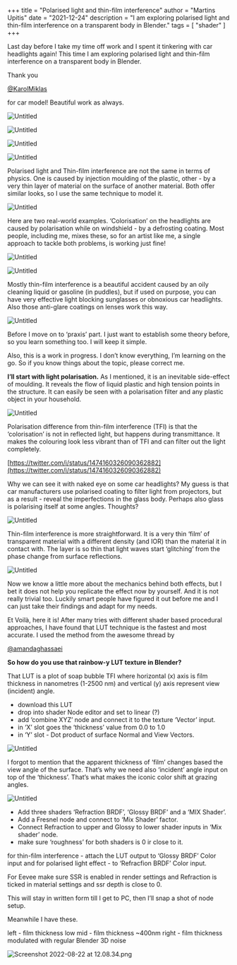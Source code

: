+++
title = "Polarised light and thin-film interference"
author = "Martins Upitis"
date = "2021-12-24"
description = "I am exploring polarised light and thin-film interference on a transparent body in Blender."
tags = [
    "shader"
]
+++

Last day before I take my time off work and I spent it tinkering with car headlights again!
This time I am exploring polarised light and thin-film interference on a transparent body in Blender. 

Thank you

[@KarolMiklas](https://twitter.com/KarolMiklas)

for car model! Beautiful work as always. 

![Untitled](/blog/images/002-polarised-light-and-thin-film-interference/porche-model-1.jpeg)

![Untitled](/blog/images/002-polarised-light-and-thin-film-interference/porche-model-2.jpeg)

![Untitled](/blog/images/002-polarised-light-and-thin-film-interference/porche-model-3.jpeg)

![Untitled](/blog/images/002-polarised-light-and-thin-film-interference/porche-model-4.jpeg)

Polarised light and Thin-film interference are not the same in terms of physics. One is caused by injection moulding of the plastic, other - by a very thin layer of material on the surface of another material. Both offer similar looks, so I use the same technique to model it.

![Untitled](/blog/images/002-polarised-light-and-thin-film-interference/polarised-porche.jpeg)

Here are two real-world examples. ‘Colorisation’ on the headlights are caused by polarisation while on windshield - by a defrosting coating. Most people, including me, mixes these, so for an artist like me, a single approach to tackle both problems, is working just fine!

![Untitled](/blog/images/002-polarised-light-and-thin-film-interference/polarised-headlights.jpeg)

![Untitled](/blog/images/002-polarised-light-and-thin-film-interference/polarised-windscreen.jpeg)

Mostly thin-film interference is a beautiful accident caused by an oily cleaning liquid or gasoline (in puddles), but if used on purpose, you can have very effective light blocking sunglasses or obnoxious car headlights. Also those anti-glare coatings on lenses work this way.

![Untitled](/blog/images/002-polarised-light-and-thin-film-interference/polarised-glasses.jpeg)

Before I move on to ‘praxis’ part. I just want to establish some theory before, so you learn something too. I will keep it simple.

Also, this is a work in progress. I don’t know everything, I’m learning on the go. So if you know things about the topic, please correct me.

**I’ll start with light polarisation.**
As I mentioned, it is an inevitable side-effect of moulding. It reveals the flow of liquid plastic and high tension points in the structure. It can easily be seen with a polarisation filter and any plastic object in your household.

![Untitled](/blog/images/002-polarised-light-and-thin-film-interference/polarised-instruments.jpeg)

Polarisation difference from thin-film interference (TFI) is that the ‘colorisation’ is not in reflected light, but happens during transmittance. It makes the colouring look less vibrant than of TFI and can filter out the light completely.

[https://twitter.com/i/status/1474160326090362882](https://twitter.com/i/status/1474160326090362882)

Why we can see it with naked eye on some car headlights? My guess is that car manufacturers use polarised coating to filter light from projectors, but as a result - reveal the imperfections in the glass body. Perhaps also glass is polarising itself at some angles. Thoughts?

![Untitled](/blog/images/002-polarised-light-and-thin-film-interference/polarised-headlights-2.jpeg)

Thin-film interference is more straightforward. It is a very thin ‘film’ of transparent material with a different density (and IOR) than the material it in contact with. The layer is so thin that light waves start ‘glitching’ from the phase change from surface reflections.

![Untitled](/blog/images/002-polarised-light-and-thin-film-interference/polarised-gas.jpeg)

Now we know a little more about the mechanics behind both effects, but I bet it does not help you replicate the effect now by yourself. And it is not really trivial too.
Luckily smart people have figured it out before me and I can just take their findings and adapt for my needs.

Et Voilà, here it is! After many tries with different shader based procedural approaches, I have found that LUT technique is the fastest and most accurate. I used the method from the awesome thread by

[@amandaghassaei](https://twitter.com/amandaghassaei)

**So how do you use that rainbow-y LUT texture in Blender?**

That LUT is a plot of soap bubble TFI where horizontal (x) axis is film thickness in nanometres (1-2500 nm) and vertical (y) axis represent view (incident) angle.

- download this LUT
- drop into shader Node editor and set to linear (?)
- add ‘combine XYZ’ node and connect it to the texture ‘Vector’ input.
- in ‘X’ slot goes the ‘thickness’ value from 0.0 to 1.0
- in ‘Y’ slot - Dot product of surface Normal and View Vectors.

![Untitled](/blog/images/002-polarised-light-and-thin-film-interferencerainbow-y-lut-texture.jpeg)

I forgot to mention that the apparent thickness of ‘film’ changes based the view angle of the surface. That’s why we need also ‘incident’ angle input on top of the ‘thickness’.
That’s what makes the iconic color shift at grazing angles.

![Untitled](/blog/images/002-polarised-light-and-thin-film-interference/polarised-boubble.jpeg)

- Add three shaders ‘Refraction BRDF’, ‘Glossy BRDF’ and a ‘MIX Shader’.
- Add a Fresnel node and connect to ‘Mix Shader’ factor.
- Connect Refraction to upper and Glossy to lower shader inputs in ‘Mix shader’ node.
- make sure ‘roughness’ for both shaders is 0 ir close to it.

for thin-film interference - attach the LUT output to ‘Glossy BRDF’ Color input and for polarised light effect - to ‘Refracfion BRDF’ Color input.

For Eevee make sure SSR is enabled in render settings and Refraction is ticked in material settings and ssr depth is close to 0.

This will stay in written form till I get to PC, then I’ll snap a shot of node setup.

Meanwhile I have these.

left - film thickness low
mid - film thickness ~400nm
right - film thickness modulated with regular Blender 3D noise

![Screenshot 2022-08-22 at 12.08.34.png](/blog/images/002-polarised-light-and-thin-film-interference/porche-collague.jpeg)
